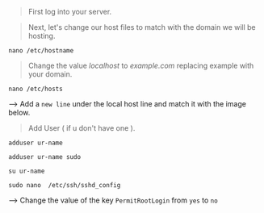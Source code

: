 >First log into your server.

>Next, let's change our host files to match with the domain we will be hosting.

```shell
nano /etc/hostname
```

>Change the value *localhost* to *example.com* replacing example with your domain.

```shell
nano /etc/hosts
```

--> Add a `new line` under the local host line and match it with the image below.

> Add User ( if u don't have one ).

```shell
adduser ur-name
```

```shell
adduser ur-name sudo
```

```shell
su ur-name
```

```shell
sudo nano  /etc/ssh/sshd_config
```

--> Change the value of the key `PermitRootLogin` from `yes` to `no`
